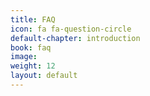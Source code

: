 ```yaml
---
title: FAQ
icon: fa fa-question-circle
default-chapter: introduction
book: faq
image:
weight: 12
layout: default
---
```

